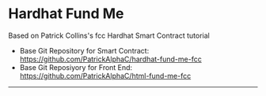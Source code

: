 # Hardhat Fund Me

Based on Patrick Collins's fcc Hardhat Smart Contract tutorial

- Base Git Repository for Smart Contract: https://github.com/PatrickAlphaC/hardhat-fund-me-fcc
- Base Git Reposiyory for Front End: https://github.com/PatrickAlphaC/html-fund-me-fcc
---